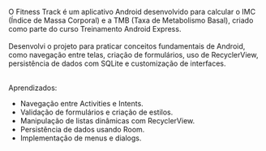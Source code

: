 O Fitness Track é um aplicativo Android desenvolvido para calcular o IMC (Índice de Massa Corporal) e a TMB (Taxa de Metabolismo Basal), criado como parte do curso Treinamento Android Express. <br><br>
Desenvolvi o projeto para praticar conceitos fundamentais de Android, como navegação entre telas, criação de formulários, uso de RecyclerView, persistência de dados com SQLite e customização de interfaces.

<br>Aprendizados:<br>
- Navegação entre Activities e Intents.<br>
- Validação de formulários e criação de estilos.<br>
- Manipulação de listas dinâmicas com RecyclerView.<br>
- Persistência de dados usando Room.<br>
- Implementação de menus e dialogs.
